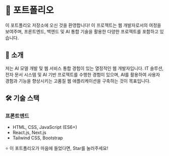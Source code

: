 # 🌟 포트폴리오

이 포트폴리오 저장소에 오신 것을 환영합니다! 이 프로젝트는 웹 개발자로서의 여정을 보여주며, 프론트엔드, 백엔드 및 AI 통합 기술을 활용한 다양한 프로젝트를 포함하고 있습니다.

## 🚀 소개
저는 AI 모델 개발 및 웹 서비스 통합 경험이 있는 열정적인 웹 개발자입니다. IT 솔루션, 전자 문서 시스템 및 AI 기반 프로젝트를 수행한 경험이 있으며, AI를 활용하여 사용자 경험과 기능을 향상시키는 고품질 웹 애플리케이션을 구축하는 것이 목표입니다.

## 🛠️ 기술 스택
### 프론트엔드
- HTML, CSS, JavaScript (ES6+)
- React.js, Next.js
- Tailwind CSS, Bootstrap

⭐ 이 포트폴리오가 마음에 들었다면, Star를 눌러주세요!
